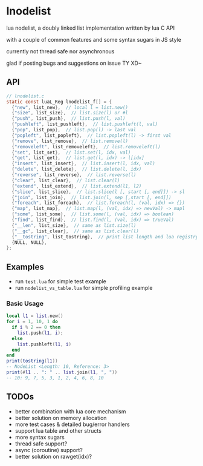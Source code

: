 # lnodelist

lua nodelist, a doubly linked list implementation written by lua C API

with a couple of common features and some syntax sugars in JS style

currently not thread safe nor asynchronous

glad if posting bugs and suggestions on issue TY XD~

## API

```c
// lnodelist.c
static const luaL_Reg lnodelist_f[] = {
  {"new", list_new},  // local l = list.new()
  {"size", list_size},  // list.size(l) or #l
  {"push", list_push},  // list.push(l, val)
  {"pushleft", list_pushleft},  // list.pushleft(l, val)
  {"pop", list_pop},  // list.pop(l) -> last val
  {"popleft", list_popleft},  // list.popleft(l) -> first val
  {"remove", list_remove},  // list.remove(l)
  {"removeleft", list_removeleft},  // list.removeleft(l)
  {"set", list_set},  // list.set(l, idx, val)
  {"get", list_get},  // list.get(l, idx) -> l[idx]
  {"insert", list_insert},  // list.insert(l, idx, val)
  {"delete", list_delete},  // list.delete(l, idx)
  {"reverse", list_reverse},  // list.reverse(l)
  {"clear", list_clear},  // list.clear(l)
  {"extend", list_extend},  // list.extend(l1, l2)
  {"slice", list_slice},  // list.slice(l [, start [, end]]) -> sl
  {"join", list_join},  // list.join(l, sep [,start [, end]])
  {"foreach", list_foreach},  // list.foreach(l, (val, idx) => {})
  {"map", list_map},  // list.map(l, (val, idx) => newVal) -> mapl
  {"some", list_some},  // list.some(l, (val, idx) => boolean)
  {"find", list_find},  // list.find(l, (val, idx) => trueVal)
  {"__len", list_size},  // same as list.size(l)
  {"__gc", list_clear},  // same as list.clear(l)
  {"__tostring", list_tostring},  // print list length and lua registry reference
  {NULL, NULL},
};
```

## Examples

- run `test.lua` for simple test example
- run `nodelist_vs_table.lua` for simple profiling example

### Basic Usage

```lua
local l1 = list.new()
for i = 1, 10, 1 do
  if i % 2 == 0 then
    list.push(l1, i);
  else
    list.pushleft(l1, i)
  end
end
print(tostring(l1))
-- NodeList <Length: 10, Reference: 3>
print(#l1 .. ": " .. list.join(l1, ", "))
-- 10: 9, 7, 5, 3, 1, 2, 4, 6, 8, 10
```

## TODOs

- better combination with lua core mechanism
- better solution on memory allocation
- more test cases & detailed bug/error handlers
- support lua table and other structs
- more syntax sugars
- thread safe support?
- async (coroutine) support?
- better solution on rawget(idx)?